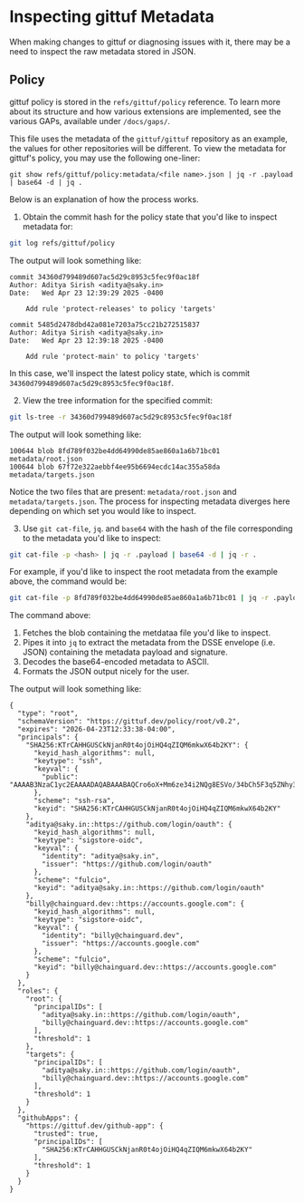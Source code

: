 # Inspecting gittuf Metadata

When making changes to gittuf or diagnosing issues with it, there may be a need
to inspect the raw metadata stored in JSON.

## Policy

gittuf policy is stored in the `refs/gittuf/policy` reference. To learn more
about its structure and how various extensions are implemented, see the various
GAPs, available under `/docs/gaps/`.

This file uses the metadata of the `gittuf/gittuf` repository as an example, the
values for other repositories will be different. To view the metadata for
gittuf's policy, you may use the following one-liner:

`git show refs/gittuf/policy:metadata/<file name>.json | jq -r .payload | base64 -d | jq .`

Below is an explanation of how the process works.

1. Obtain the commit hash for the policy state that you'd like to inspect
   metadata for:
```bash
git log refs/gittuf/policy
```

The output will look something like:
```
commit 34360d799489d607ac5d29c8953c5fec9f0ac18f
Author: Aditya Sirish <aditya@saky.in>
Date:   Wed Apr 23 12:39:29 2025 -0400

    Add rule 'protect-releases' to policy 'targets'

commit 5485d2478dbd42a081e7203a75cc21b272515837
Author: Aditya Sirish <aditya@saky.in>
Date:   Wed Apr 23 12:39:18 2025 -0400

    Add rule 'protect-main' to policy 'targets'
```

In this case, we'll inspect the latest policy state, which is commit
`34360d799489d607ac5d29c8953c5fec9f0ac18f`.

2. View the tree information for the specified commit:
```bash
git ls-tree -r 34360d799489d607ac5d29c8953c5fec9f0ac18f
```

The output will look something like:
```
100644 blob 8fd789f032be4dd64990de85ae860a1a6b71bc01	metadata/root.json
100644 blob 67f72e322aebbf4ee95b6694ecdc14ac355a58da	metadata/targets.json
```

Notice the two files that are present: `metadata/root.json` and
`metadata/targets.json`. The process for inspecting metadata diverges here
depending on which set you would like to inspect.

3. Use `git cat-file`, `jq`. and `base64` with the hash of the file
   corresponding to the metadata you'd like to inspect:

```bash
git cat-file -p <hash> | jq -r .payload | base64 -d | jq -r .
```

For example, if you'd like to inspect the root metadata from the example above, the command would be:
```bash
git cat-file -p 8fd789f032be4dd64990de85ae860a1a6b71bc01 | jq -r .payload | base64 -d | jq -r .
```

The command above:
1. Fetches the blob containing the metdataa file you'd like to inspect.
2. Pipes it into `jq` to extract the metadata from the DSSE envelope (i.e. JSON)
   containing the metadata payload and signature.
3. Decodes the base64-encoded metadata to ASCII.
4. Formats the JSON output nicely for the user.

The output will look something like:
```
{
  "type": "root",
  "schemaVersion": "https://gittuf.dev/policy/root/v0.2",
  "expires": "2026-04-23T12:33:38-04:00",
  "principals": {
    "SHA256:KTrCAHHGUSCkNjanR0t4ojOiHQ4qZIQM6mkwX64b2KY": {
      "keyid_hash_algorithms": null,
      "keytype": "ssh",
      "keyval": {
        "public": "AAAAB3NzaC1yc2EAAAADAQABAAABAQCro6oX+Mm6ze34i2NQg8ESVo/34bCh5F3q5ZNhy3i652B5qLddm4Opao4le6bnlFj6zgrHUqOc4sxhpKJNUOAeaxuwa7wuOWOTEPSvY8lJWSZYEgfM7zT/AxOlWOcJRUfBOwyrrRW2Lvh4p8tJ5oSvDAIN/99qNDlr353eBY7AaREu9BbVQHrwyTrC1eZ7ZfYUtaWkChaYOaaHg9ZCINVDeTdjXzT4KD2m3FBAhD1ZlCIQZ6C35kWzdby4re/paUDZIHl8xH/tZ/xNB/+jWyWNpIEhfMS5MH7FN5WNqHZ8mnOi4L+7nDHEvJU2lXt+oS9btctmwVGFkyUMVGHGv+Gr"
      },
      "scheme": "ssh-rsa",
      "keyid": "SHA256:KTrCAHHGUSCkNjanR0t4ojOiHQ4qZIQM6mkwX64b2KY"
    },
    "aditya@saky.in::https://github.com/login/oauth": {
      "keyid_hash_algorithms": null,
      "keytype": "sigstore-oidc",
      "keyval": {
        "identity": "aditya@saky.in",
        "issuer": "https://github.com/login/oauth"
      },
      "scheme": "fulcio",
      "keyid": "aditya@saky.in::https://github.com/login/oauth"
    },
    "billy@chainguard.dev::https://accounts.google.com": {
      "keyid_hash_algorithms": null,
      "keytype": "sigstore-oidc",
      "keyval": {
        "identity": "billy@chainguard.dev",
        "issuer": "https://accounts.google.com"
      },
      "scheme": "fulcio",
      "keyid": "billy@chainguard.dev::https://accounts.google.com"
    }
  },
  "roles": {
    "root": {
      "principalIDs": [
        "aditya@saky.in::https://github.com/login/oauth",
        "billy@chainguard.dev::https://accounts.google.com"
      ],
      "threshold": 1
    },
    "targets": {
      "principalIDs": [
        "aditya@saky.in::https://github.com/login/oauth",
        "billy@chainguard.dev::https://accounts.google.com"
      ],
      "threshold": 1
    }
  },
  "githubApps": {
    "https://gittuf.dev/github-app": {
      "trusted": true,
      "principalIDs": [
        "SHA256:KTrCAHHGUSCkNjanR0t4ojOiHQ4qZIQM6mkwX64b2KY"
      ],
      "threshold": 1
    }
  }
}
```
